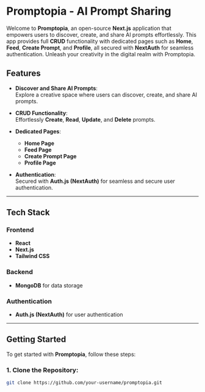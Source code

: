 # Promptopia - AI Prompt Sharing

Welcome to **Promptopia**, an open-source **Next.js** application that empowers users to discover, create, and share AI prompts effortlessly. This app provides full **CRUD** functionality with dedicated pages such as **Home**, **Feed**, **Create Prompt**, and **Profile**, all secured with **NextAuth** for seamless authentication. Unleash your creativity in the digital realm with Promptopia.

## Features

- **Discover and Share AI Prompts**:  
  Explore a creative space where users can discover, create, and share AI prompts.
  
- **CRUD Functionality**:  
  Effortlessly **Create**, **Read**, **Update**, and **Delete** prompts.

- **Dedicated Pages**:  
  - **Home Page**
  - **Feed Page**
  - **Create Prompt Page**
  - **Profile Page**

- **Authentication**:  
  Secured with **Auth.js (NextAuth)** for seamless and secure user authentication.

---

## Tech Stack

### Frontend
- **React**
- **Next.js**
- **Tailwind CSS**

### Backend
- **MongoDB** for data storage

### Authentication
- **Auth.js (NextAuth)** for user authentication

---

## Getting Started

To get started with **Promptopia**, follow these steps:

### 1. Clone the Repository:

```bash
git clone https://github.com/your-username/promptopia.git
